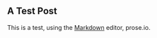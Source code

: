 ## A Test Post

This is a test, using the [Markdown](http://daringfireball.net/projects/markdown/) editor, prose.io.
